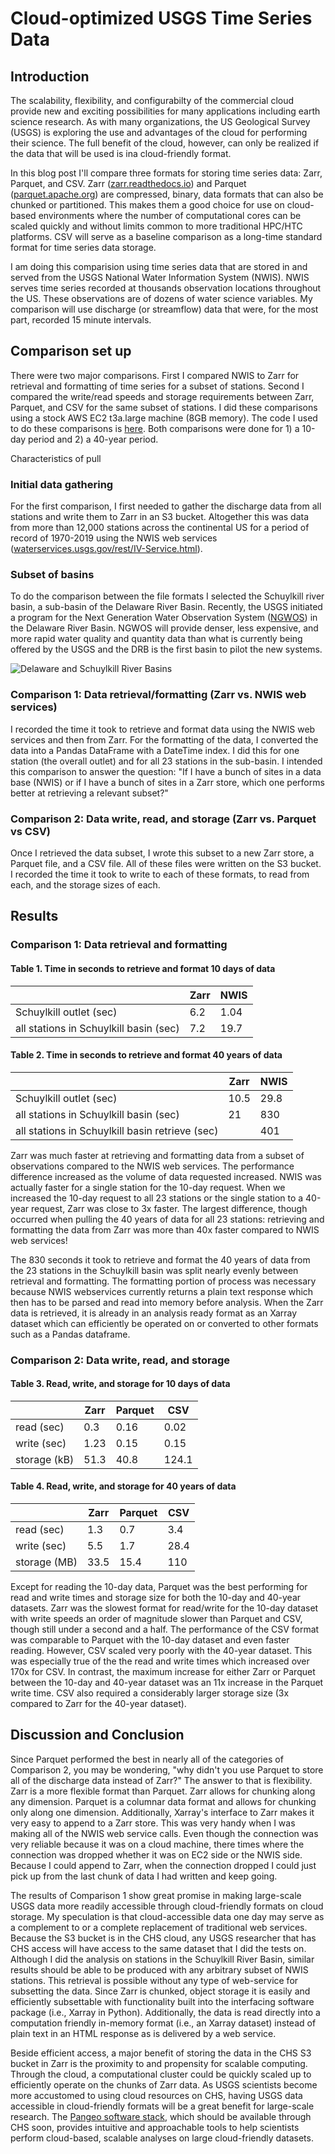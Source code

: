 # Cloud-optimized USGS Time Series Data

## Introduction
The scalability, flexibility, and configurabilty of the commercial cloud provide new and exciting possibilities for many applications including earth science research. As with many organizations, the US Geological Survey (USGS) is exploring the use and advantages of the cloud for performing their science. The full benefit of the cloud, however, can only be realized if the data that will be used is ina cloud-friendly format.

In this blog post I'll compare three formats for storing time series data: Zarr, Parquet, and CSV. Zarr ([zarr.readthedocs.io](https://zarr.readthedocs.io/en/stable/)) and Parquet ([parquet.apache.org](https://parquet.apache.org)) are compressed, binary, data formats that can also be chunked or partitioned. This makes them a good choice for use on cloud-based environments where the number of computational cores can be scaled quickly and without limits common to more traditional HPC/HTC platforms. CSV will serve as a baseline comparison as a long-time standard format for time series data storage.

I am doing this comparision using time series data that are stored in and served from the USGS National Water Information System (NWIS). NWIS serves time series recorded at thousands observation locations throughout the US. These observations are of dozens of water science variables. My comparison will use discharge (or streamflow) data that were, for the most part, recorded 15 minute intervals.

## Comparison set up
There were two major comparisons. First I compared NWIS to Zarr for retrieval and formatting of time series for a subset of stations. Second I compared the write/read speeds and storage requirements between Zarr, Parquet, and CSV for the same subset of stations. I did these comparisons using a stock AWS EC2 t3a.large machine (8GB memory). The code I used to do these comparisons is [here](https://github.com/jsadler2/usgs_zarr_blog/blob/master/comparison.py). Both comparisons were done for 1) a 10-day period and 2) a 40-year period.  

Characteristics of pull

### Initial data gathering
For the first comparison, I first needed to gather the discharge data from all stations and write them to Zarr in an S3 bucket. Altogether this was data from more than 12,000 stations across the continental US for a period of record of 1970-2019 using the NWIS web services ([waterservices.usgs.gov/rest/IV-Service.html](https://waterservices.usgs.gov/rest/IV-Service.html)).

### Subset of basins
To do the comparison between the file formats I selected the Schuylkill river basin, a sub-basin of the Delaware River Basin. Recently, the USGS initiated a program for the Next Generation Water Observation System ([NGWOS](https://www.usgs.gov/mission-areas/water-resources/science/usgs-next-generation-water-observing-system-ngwos?qt-science_center_objects=0#qt-science_center_objects)) in the Delaware River Basin. NGWOS will provide denser, less expensive, and more rapid water quality and quantity data than what is currently being offered by the USGS and the DRB is the first basin to pilot the new systems. 

![Delaware and Schuylkill River Basins](fig/drb_gauges1.png)

### Comparison 1: Data retrieval/formatting (Zarr vs. NWIS web services)
I recorded the time it took to retrieve and format data using the NWIS web services and then from Zarr. For the formatting of the data, I converted the data into a Pandas DataFrame with a DateTime index. I did this for one station (the overall outlet) and for all 23 stations in the sub-basin. I intended this comparison to answer the question: "If I have a bunch of sites in a data base (NWIS) or if I have a bunch of sites in a Zarr store, which one performs better at retrieving a relevant subset?" 

### Comparison 2: Data write, read, and storage (Zarr vs. Parquet vs CSV)
Once I retrieved the data subset, I wrote this subset to a new Zarr store, a Parquet file, and a CSV file. All of these files were written on the S3 bucket. I recorded the time it took to write to each of these formats, to read from each, and the storage sizes of each. 

## Results

### Comparison 1: Data retrieval and formatting

#### Table 1. Time in seconds to retrieve and format 10 days of data
| | Zarr | NWIS|
|---|---|---|
|Schuylkill outlet (sec)| 6.2 | 1.04| 
|all stations in Schuylkill basin (sec)| 7.2 | 19.7|  

#### Table 2. Time in seconds to retrieve and format 40 years of data 
| | Zarr | NWIS|
|---|---|---|
|Schuylkill outlet (sec)| 10.5 | 29.8 | 
|all stations in Schuylkill basin (sec)| 21 | 830 |  
|all stations in Schuylkill basin retrieve (sec)| | 401 |  

Zarr was much faster at retrieving and formatting data from a subset of observations compared to the NWIS web services. The performance difference increased as the volume of data requested increased. NWIS was actually faster for a single station for the 10-day request. When we increased the 10-day request to all 23 stations or the single station to a 40-year request, Zarr was close to 3x faster. The largest difference, though occurred when pulling the 40 years of data for all 23 stations: retrieving and formatting the data from Zarr was more than 40x faster compared to NWIS web services!

The 830 seconds it took to retrieve and format the 40 years of data from the 23 stations in the Schuylkill basin was split nearly evenly between retrieval and formatting. The formatting portion of process was necessary because NWIS webservices currently returns a plain text response which then has to be parsed and read into memory before analysis. When the Zarr data is retrieved, it is already in an analysis ready format as an Xarray dataset which can efficiently be operated on or converted to other formats such as a Pandas dataframe.

### Comparison 2: Data write, read, and storage

#### Table 3. Read, write, and storage for 10 days of data
| | Zarr | Parquet| CSV|
|---|---|---| ---|
|read (sec)| 0.3 | 0.16 | 0.02 | 
|write (sec)| 1.23 | 0.15 | 0.15 | 
|storage (kB)| 51.3 | 40.8 | 124.1 | 

#### Table 4. Read, write, and storage for 40 years of data 
| | Zarr | Parquet| CSV|
|---|---|---| ---|
|read (sec)| 1.3 | 0.7 | 3.4 | 
|write (sec)| 5.5 | 1.7 | 28.4 | 
|storage (MB)| 33.5 | 15.4 | 110 | 

Except for reading the 10-day data, Parquet was the best performing for read and write times and storage size for both the 10-day and 40-year datasets. Zarr was the slowest format for read/write for the 10-day dataset with write speeds an order of magnitude slower than Parquet and CSV, though still under a second and a half. The performance of the CSV format was comparable to Parquet with the 10-day dataset and even faster reading. However, CSV scaled very poorly with the 40-year dataset. This was especially true of the the read and write times which increased over 170x for CSV. In contrast, the maximum increase for either Zarr or Parquet between the 10-day and 40-year dataset was an 11x increase in the Parquet write time. CSV also required a considerably larger storage size (3x compared to Zarr for the 40-year dataset).

## Discussion and Conclusion
Since Parquet performed the best in nearly all of the categories of Comparison 2, you may be wondering, "why didn't you use Parquet to store all of the discharge data instead of Zarr?" The answer to that is flexibility. Zarr is a more flexible format than Parquet. Zarr allows for chunking along any dimension. Parquet is a columnar data format and allows for chunking only along one dimension. Additionally, Xarray's interface to Zarr makes it very easy to append to a Zarr store. This was very handy when I was making all of the NWIS web service calls. Even though the connection was very reliable because it was on a cloud machine, there times where the connection was dropped whether it was on EC2 side or the NWIS side. Because I could append to Zarr, when the connection dropped I could just pick up from the last chunk of data I had written and keep going.

The results of Comparison 1 show great promise in making large-scale USGS data more readily accessible through cloud-friendly formats on cloud storage. My speculation is that cloud-accessible data one day may serve as a complement to or a complete replacement of traditional web services. Because the S3 bucket is in the CHS cloud, any USGS researcher that has CHS access will have access to the same dataset that I did the tests on. Although I did the analysis on stations in the Schuylkill River Basin, similar results should be able to be produced with any arbitrary subset of NWIS stations. This retrieval is possible without any type of web-service for subsetting the data. Since Zarr is chunked, object storage it is easily and efficiently subsettable with functionality built into the interfacing software package (i.e., Xarray in Python). Additionally, the data is read directly into a computation friendly in-memory format (i.e., an Xarray dataset) instead of plain text in an HTML response as is delivered by a web service.

Beside efficient access, a major benefit of storing the data in the CHS S3 bucket in Zarr is the proximity to and propensity for scalable computing. Through the cloud, a computational cluster could be quickly scaled up to efficiently operate on the chunks of Zarr data. As USGS scientists become more accustomed to using cloud resources on CHS, having USGS data accessible in cloud-friendly formats will be a great benefit for large-scale research. The [Pangeo software stack](https://www.pangeo.io), which should be available through CHS soon, provides intuitive and approachable tools to help scientists perform cloud-based, scalable analyses on large cloud-friendly datasets.  
